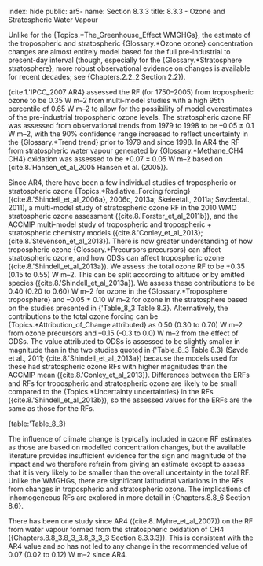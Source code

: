 index: hide
public: ar5-
name: Section 8.3.3
title: 8.3.3 - Ozone and Stratospheric Water Vapour

Unlike for the {Topics.*The_Greenhouse_Effect WMGHGs}, the estimate of the tropospheric and stratospheric {Glossary.*Ozone ozone} concentration changes are almost entirely model based for the full pre-industrial to present-day interval (though, especially for the {Glossary.*Stratosphere stratosphere}, more robust observational evidence on changes is available for recent decades; see {Chapters.2.2_2 Section 2.2}).

{cite.1.'IPCC_2007 AR4} assessed the RF (for 1750–2005) from tropospheric ozone to be 0.35 W m–2 from multi-model studies with a high 95th percentile of 0.65 W m–2 to allow for the possibility of model overestimates of the pre-industrial tropospheric ozone levels. The stratospheric ozone RF was assessed from observational trends from 1979 to 1998 to be –0.05 ± 0.1 W m–2, with the 90% confidence range increased to reflect uncertainty in the {Glossary.*Trend trend} prior to 1979 and since 1998. In AR4 the RF from stratospheric water vapour generated by {Glossary.*Methane_CH4 CH4} oxidation was assessed to be +0.07 ± 0.05 W m–2 based on {cite.8.'Hansen_et_al_2005 Hansen et al. (2005)}.

Since AR4, there have been a few individual studies of tropospheric or stratospheric ozone {Topics.*Radiative_Forcing forcing} ({cite.8.'Shindell_et_al_2006a}, 2006c, 2013a; Skeieetal., 2011a; Søvdeetal., 2011), a multi-model study of stratospheric ozone RF in the 2010 WMO stratospheric ozone assessment ({cite.8.'Forster_et_al_2011b}), and the ACCMIP multi-model study of tropospheric and tropospheric + stratospheric chemistry models ({cite.8.'Conley_et_al_2013}; {cite.8.'Stevenson_et_al_2013}). There is now greater understanding of how tropospheric ozone {Glossary.*Precursors precursors} can affect stratospheric ozone, and how ODSs can affect tropospheric ozone ({cite.8.'Shindell_et_al_2013a}). We assess the total ozone RF to be +0.35 (0.15 to 0.55) W m–2. This can be split according to altitude or by emitted species ({cite.8.'Shindell_et_al_2013a}). We assess these contributions to be 0.40 (0.20 to 0.60) W m–2 for ozone in the {Glossary.*Troposphere troposphere} and –0.05 ± 0.10 W m–2 for ozone in the stratosphere based on the studies presented in {'Table_8_3 Table 8.3}. Alternatively, the contributions to the total ozone forcing can be {Topics.*Attribution_of_Change attributed} as 0.50 (0.30 to 0.70) W m–2 from ozone precursors and –0.15 (–0.3 to 0.0) W m–2 from the effect of ODSs. The value attributed to ODSs is assessed to be slightly smaller in magnitude than in the two studies quoted in {'Table_8_3 Table 8.3} (Søvde et al., 2011; {cite.8.'Shindell_et_al_2013a}) because the models used for these had stratospheric ozone RFs with higher magnitudes than the ACCMIP mean ({cite.8.'Conley_et_al_2013}). Differences between the ERFs and RFs for tropospheric and stratospheric ozone are likely to be small compared to the {Topics.*Uncertainty uncertainties} in the RFs ({cite.8.'Shindell_et_al_2013b}), so the assessed values for the ERFs are the same as those for the RFs.

{table:'Table_8_3}

The influence of climate change is typically included in ozone RF estimates as those are based on modelled concentration changes, but the available literature provides insufficient evidence for the sign and magnitude of the impact and we therefore refrain from giving an estimate except to assess that it is very likely to be smaller than the overall uncertainty in the total RF. Unlike the WMGHGs, there are significant latitudinal variations in the RFs from changes in tropospheric and stratospheric ozone. The implications of inhomogeneous RFs are explored in more detail in {Chapters.8.8_6 Section 8.6}.

There has been one study since AR4 ({cite.8.'Myhre_et_al_2007}) on the RF from water vapour formed from the stratospheric oxidation of CH4 ({Chapters.8.8_3.8_3_3.8_3_3_3 Section 8.3.3.3}). This is consistent with the AR4 value and so has not led to any change in the recommended value of 0.07 (0.02 to 0.12) W m–2 since AR4.

